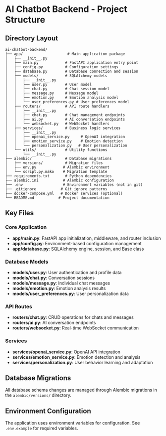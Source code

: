 # AI Chatbot Backend - Project Structure

## Directory Layout
```
ai-chatbot-backend/
├── app/                    # Main application package
│   ├── __init__.py
│   ├── main.py            # FastAPI application entry point
│   ├── config.py          # Configuration settings
│   ├── database.py        # Database connection and session
│   ├── models/            # SQLAlchemy models
│   │   ├── __init__.py
│   │   ├── user.py        # User model
│   │   ├── chat.py        # Chat session model
│   │   ├── message.py     # Message model
│   │   ├── emotion.py     # Emotion analysis model
│   │   └── user_preferences.py # User preferences model
│   ├── routers/           # API route handlers
│   │   ├── __init__.py
│   │   ├── chat.py        # Chat management endpoints
│   │   ├── ai.py          # AI conversation endpoints
│   │   └── websocket.py   # WebSocket handlers
│   ├── services/          # Business logic services
│   │   ├── __init__.py
│   │   ├── openai_service.py     # OpenAI integration
│   │   ├── emotion_service.py    # Emotion detection
│   │   └── personalization.py   # User personalization
│   └── utils/             # Utility functions
│       └── __init__.py
├── alembic/               # Database migrations
│   ├── versions/          # Migration files
│   ├── env.py            # Alembic environment
│   └── script.py.mako    # Migration template
├── requirements.txt       # Python dependencies
├── alembic.ini           # Alembic configuration
├── .env                  # Environment variables (not in git)
├── .gitignore           # Git ignore patterns
├── docker-compose.yml   # Docker services (optional)
└── README.md           # Project documentation
```

## Key Files

### Core Application
- **app/main.py**: FastAPI app initialization, middleware, and router inclusion
- **app/config.py**: Environment-based configuration management
- **app/database.py**: SQLAlchemy engine, session, and Base class

### Database Models
- **models/user.py**: User authentication and profile data
- **models/chat.py**: Conversation sessions
- **models/message.py**: Individual chat messages
- **models/emotion.py**: Emotion analysis results
- **models/user_preferences.py**: User personalization data

### API Routes
- **routers/chat.py**: CRUD operations for chats and messages
- **routers/ai.py**: AI conversation endpoints
- **routers/websocket.py**: Real-time WebSocket communication

### Services
- **services/openai_service.py**: OpenAI API integration
- **services/emotion_service.py**: Emotion detection and analysis
- **services/personalization.py**: User behavior learning and adaptation

## Database Migrations
All database schema changes are managed through Alembic migrations in the `alembic/versions/` directory.

## Environment Configuration
The application uses environment variables for configuration. See `.env.example` for required variables.
